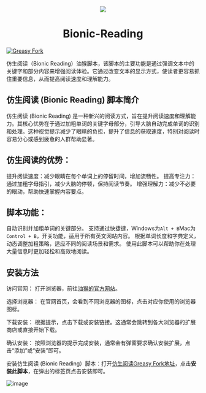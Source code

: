 <p align=center>
  <img src="https://cdn.icon-icons.com/icons2/869/PNG/64/read_mode_icon-icons.com_68002.png">
</p>
<h1 align=center>
  Bionic-Reading
</h1>
  


[![Greasy Fork](https://img.shields.io/badge/GreasyFock-v1.6-brightgreen)](https://greasyfork.org/zh-CN/scripts/509335-%E4%BB%BF%E7%94%9F%E9%98%85%E8%AF%BB-bionic-reading)

仿生阅读（Bionic Reading）油猴脚本，该脚本的主要功能是通过强调文本中的关键字和部分内容来增强阅读体验。它通过改变文本的显示方式，使读者更容易抓住重要信息，从而提高阅读速度和理解能力。

## 仿生阅读 (Bionic Reading) 脚本简介
仿生阅读 (Bionic Reading) 是一种新兴的阅读方式，旨在提升阅读速度和理解能力。其核心优势在于通过加粗单词的关键字母部分，引导大脑自动完成单词的识别和处理。这种视觉提示减少了眼睛的负担，提升了信息的获取速度，特别对阅读时容易分心或感到疲惫的人群帮助显著。

## 仿生阅读的优势：
提升阅读速度：减少眼睛在每个单词上的停留时间，增加流畅性。
提高专注力：通过加粗字母指引，减少大脑的停顿，保持阅读节奏。
增强理解力：减少不必要的眼动，帮助快速掌握内容要点。
## 脚本功能：
自动识别并加粗单词的关键部分。
支持通过快捷键，Windows为`Alt + B`Mac为`Control + B`，开关功能，适用于所有英文网站内容。
根据单词长度和字典定义，动态调整加粗策略，适应不同的阅读场景和需求。
使用此脚本可以帮助你在处理大量信息时更加轻松和高效地阅读。
## 安装方法
访问官网： 打开浏览器，前往[油猴的官方网站](https://www.tampermonkey.net/)。

选择浏览器： 在官网首页，会看到不同浏览器的图标，点击对应你使用的浏览器图标。

下载安装： 根据提示，点击下载或安装链接。这通常会跳转到各大浏览器的扩展商店或直接开始下载。

确认安装： 按照浏览器的提示完成安装，通常会有弹窗要求确认安装扩展，点击“添加”或“安装”即可。

安装仿生阅读 (Bionic Reading）脚本：打开[仿生阅读Greasy Fork地址](https://greasyfork.org/zh-CN/scripts/509335-%E4%BB%BF%E7%94%9F%E9%98%85%E8%AF%BB-bionic-reading)，点击**安装此脚本**，在弹出的标签页点击安装即可。

![image](https://github.com/user-attachments/assets/edd69193-14be-49e9-b7be-060cfa2489e8)

